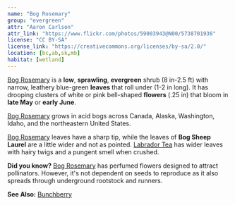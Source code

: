 ```yaml
---
name: "Bog Rosemary"
group: "evergreen"
attr: "Aaron Carlson"
attr_link: "https://www.flickr.com/photos/59003943@N00/5738701936"
license: "CC BY-SA"
license_link: "https://creativecommons.org/licenses/by-sa/2.0/"
location: [bc,ab,sk,mb]
habitat: [wetland]
---
```

[Bog Rosemary](/plants/bogrose/) is a **low**, **sprawling**, **evergreen** shrub (8 in-2.5 ft) with narrow, leathery blue-green **leaves** that roll under (1-2 in long). It has drooping clusters of white or pink bell-shaped **flowers** (.25 in) that bloom in **late May** or **early June**.

[Bog Rosemary](/plants/bogrose/) grows in acid bogs across Canada, Alaska, Washington, Idaho, and the northeastern United States.

[Bog Rosemary](/plants/bogrose/) leaves have a sharp tip, while the leaves of **Bog Sheep Laurel** are a little wider and not as pointed. [Labrador Tea](/trees/labtea/) has wider leaves with hairy twigs and a pungent smell when crushed.

**Did you know?** [Bog Rosemary](/plants/bogrose/) has perfumed flowers designed to attract pollinators. However, it's not dependent on seeds to reproduce as it also spreads through underground rootstock and runners.

<!-- generated, do not edit -->
**See Also:**
[Bunchberry](/plants/bunchby/)
